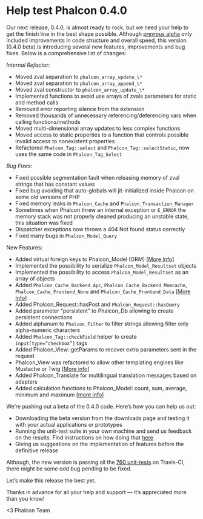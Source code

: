 Help test Phalcon 0.4.0
=======================

Our next release, 0.4.0, is almost ready to rock, but we need your help to get 
the finish line in the best shape possible. Although 
[previous alpha](https://blog.phalconphp.com/post/introducing-phalcon-0-4-0-alpha) 
only included improvements in code structure and overall speed, this version 
(0.4.0 beta) is introducing several new features, improvements and bug fixes. 
Below is a comprehensive list of changes:

*Internal Refactor:*

- Moved zval separation to `phalcon_array_update_\*`
- Moved zval separation to `phalcon_array_append_\*`
- Moved zval constructor to `phalcon_array_update_\*`
- Implemented functions to avoid use arrays of zvals parameters for static and 
  method calls
- Removed error reporting silence from the extension
- Removed thousands of unnecessary referencing/deferencing vars when calling 
  functions/methods
- Moved multi-dimensional array updates to less complex functions
- Moved access to static properties to a function that controls possible 
  invalid access to nonexistent properties
- Refactored `Phalcon_Tag::select` and `Phalcon_Tag::selectStatic`, now uses 
  the same code in `Phalcon_Tag_Select`

*Bug Fixes*:

- Fixed possible segmentation fault when releasing memory of zval strings that 
  has constant values
- Fixed bug avoiding that auto-globals will jit-initialized inside Phalcon on 
  some old versions of PHP
- Fixed memory leaks in `Phalcon_Cache` and `Phalcon_Transaction_Manager`
- Sometimes when Phalcon threw an internal exception or `E_ERROR` the memory 
  stack was not properly cleaned producing an unstable state, this situation 
  was fixed
- Dispatcher exceptions now throws a 404 Not found status correctly
- Fixed many bugs in `Phalcon_Model_Query`

New Features:

- Added virtual foreign keys to Phalcon_Model (ORM) 
  [[More Info](https://docs.phalconphp.com/en/latest/reference/models.html#virtual-foreign-keys)]
- Implemented the possibility to serialize `Phalcon_Model_Resultset`
  objects
- Implemented the possibility to access `Phalcon_Model_Resultset` as an array 
  of objects
- Added `Phalcon_Cache_Backend_Apc`, `Phalcon_Cache_Backend_Memcache`, 
  `Phalcon_Cache_Frontend_None` and `Phalcon_Cache_Frontend_Data` 
  [[More Info](https://docs.phalconphp.com/en/latest/reference/cache.html)]
- Added Phalcon_Request::hasPost and `Phalcon_Request::hasQuery`
- Added parameter “persistent” to Phalcon_Db allowing to create persistent 
  connections
- Added alphanum to `Phalcon_Filter` to filter strings allowing filter only 
  alpha-numeric characters
- Added `Phalcon_Tag::checkField` helper to create `input[type=“checkbox”]` tags
- Added Phalcon_View::getParams to recover extra parameters sent in the request
- Phalcon_View was refactored to allow other templating engines like Mustache 
  or Twig [[More info](https://docs.phalconphp.com/en/latest/reference/views.html#template-engines)]
- Added Phalcon_Translate for multilingual translation messages based on 
  adapters
- Added calculation functions to Phalcon_Model: count, sum, average, minimum 
  and maximum [[more info](https://docs.phalconphp.com/en/latest/reference/models.html#generating-calculations)]

We’re pushing out a beta of the 0.4.0 code. Here’s how you can help us
out:

- Downloading the beta version from the downloads page and testing it with 
  your actual applications or prototypes
- Running the unit-test suite in your own machine and send us feedback on the 
  results. Find instructions on how doing that
  [here](https://github.com/phalcon/cphalcon/tree/master/unit-tests)
- Giving us suggestions on the implementation of features before the definitive 
  release

Although, the new version is passing all the [760 unit-tests](http://travis-ci.org/#!/phalcon/cphalcon/builds/1445961) 
on Travis-CI, there might be some odd bug pending to be fixed.

Let’s make this release the best yet. 

Thanks in advance for all your help and support — it’s appreciated more than 
you know!

<3
Phalcon Team